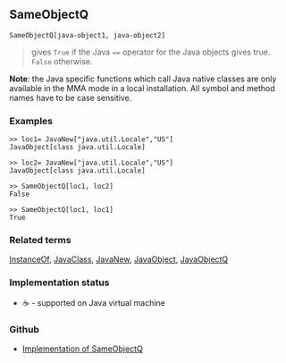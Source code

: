 ## SameObjectQ

```
SameObjectQ[java-object1, java-object2]
```

> gives `True` if the Java `==` operator for the Java objects gives true. `False` otherwise.

**Note**: the Java specific functions which call Java native classes are only available in the MMA mode in a local installation. All symbol and method names have to be case sensitive.

### Examples

```
>> loc1= JavaNew["java.util.Locale","US"] 
JavaObject[class java.util.Locale]

>> loc2= JavaNew["java.util.Locale","US"] 
JavaObject[class java.util.Locale]

>> SameObjectQ[loc1, loc2]
False 

>> SameObjectQ[loc1, loc1] 
True
```

### Related terms 
[InstanceOf](InstanceOf.md), [JavaClass](JavaClass.md), [JavaNew](JavaNew.md), [JavaObject](JavaObject.md), [JavaObjectQ](JavaObjectQ.md)






### Implementation status

* &#x2615; - supported on Java virtual machine 

### Github

* [Implementation of SameObjectQ](https://github.com/axkr/symja_android_library/blob/master/symja_android_library/matheclipse-core/src/main/java/org/matheclipse/core/builtin/JavaFunctions.java#L533) 
